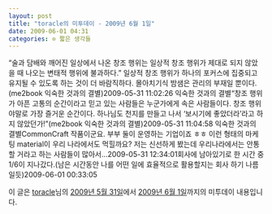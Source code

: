 ```yaml
---
layout: post
title: "toracle의 미투데이 - 2009년 6월 1일"
date: 2009-06-01 04:31
categories: ⊙ 짧은 생각들
---
```


“술과 담배와 깨어진 일상에서 나온 창조 행위는 일상적 창조 행위가 제대로 되지 않았을 때 나오는 변태적 행위에 불과하다.” 일상적 창조 행위가 하나의 포커스에 집중되고 유지될 수 있도록 하는 것이 더 바람직하다. 몰아치기식 밤샘은 관리의 부재일 뿐이다.(me2book 익숙한 것과의 결별)2009-05-31 11:02:26            익숙한 것과의 결별“창조 행위가 아픈 고통의 순간이라고 믿고 있는 사람들은 누군가에게 속은 사람들이다. 창조 행위야말로 가장 즐거운 순간이다. 하나님도 천지를 만들고 나서 ‘보시기에 좋았더라’라고 하지 않았던가!”(me2book 익숙한 것과의 결별)2009-05-31 11:04:58            익숙한 것과의 결별CommonCraft 작품이군요. 부부 둘이 운영하는 기업이죠 ㅎㅎ 이런 형태의 마케팅 material이 우리 나라에서도 먹힐까요? 저는 신선하게 봤는데 우리나라에서는 안통할 거라고 하는 사람들이 많아서…2009-05-31 12:34:01회사에 남아있기로 한 시간 중 1/6이 지나갔다.(남은 시간동안 나를 어떤 일에 효율적으로 활용할지는 회사 하기 나름일듯)2009-06-01 00:33:05

이 글은 [toracle](http://me2day.net/toracle)님의 [2009년 5월 31일](http://me2day.net/toracle/2009/05/31#11:02:26)에서 [2009년 6월 1일](http://me2day.net/toracle/2009/06/01#00:33:05)까지의 미투데이 내용입니다.


       
